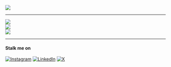 [![](https://visitcount.itsvg.in/api?id=Siddgh&icon=3&color=6)](https://visitcount.itsvg.in)

---

![](https://github-readme-stats.vercel.app/api?username=Siddgh&theme=discord_old_blurple&hide_border=false&include_all_commits=false&count_private=false#gh-dark-mode-only)<br/>
![](https://github-readme-streak-stats.herokuapp.com/?user=Siddgh&theme=discord_old_blurple&hide_border=false#gh-dark-mode-only)<br/>
![](https://github-readme-stats.vercel.app/api/top-langs/?username=Siddgh&theme=discord_old_blurple&hide_border=false&include_all_commits=false&count_private=false&layout=compact#gh-dark-mode-only)

---
#### Stalk me on
[![Instagram](https://img.shields.io/badge/Instagram-%23E4405F.svg?logo=Instagram&logoColor=white)](https://instagram.com/https://www.instagram.com/siddscodebase/) [![LinkedIn](https://img.shields.io/badge/LinkedIn-%230077B5.svg?logo=linkedin&logoColor=white)](https://linkedin.com/in/https://www.linkedin.com/in/siddheshdighe/) [![X](https://img.shields.io/badge/X-black.svg?logo=X&logoColor=white)](https://x.com/https://twitter.com/SiddsCodeBase) 

<!-- Proudly created with GPRM ( https://gprm.itsvg.in ) -->
